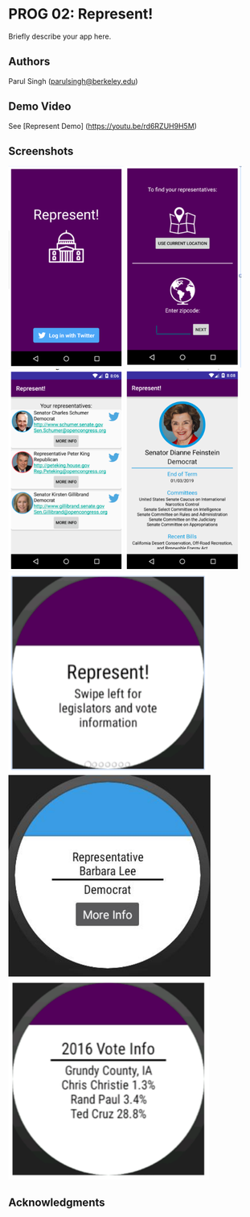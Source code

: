 # PROG 02: Represent!

Briefly describe your app here.

## Authors

Parul Singh ([parulsingh@berkeley.edu](mailto:parulsingh@berkeley.edu))

## Demo Video

See [Represent Demo] (https://youtu.be/rd6RZUH9H5M)

## Screenshots

<img src="screenshots/pic1.png" height="400" alt="Screenshot"/>
<img src="screenshots/pic2.png" height="400" alt="Screenshot"/>
<img src="screenshots/pic3.png" height="400" alt="Screenshot"/>
<img src="screenshots/pic4.png" height="400" alt="Screenshot"/>
<img src="screenshots/pic5.png" height="400" alt="Screenshot"/>
<img src="screenshots/pic6.jpg" height="400" alt="Screenshot"/>
<img src="screenshots/pic7.png" height="400" alt="Screenshot"/>

## Acknowledgments
